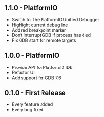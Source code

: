 ## 1.1.0 - PlatformIO

* Switch to The PlatformIO Unified Debugger
* Highlight current debug line
* Add red breakpoint marker
* Don’t interrupt GDB if process has died
* Fix GDB start for remote targets

## 1.0.0 - PlatformIO

* Provide API for PlatformIO IDE
* Refactor UI
* Add support for GDB 7.6

## 0.1.0 - First Release
* Every feature added
* Every bug fixed
